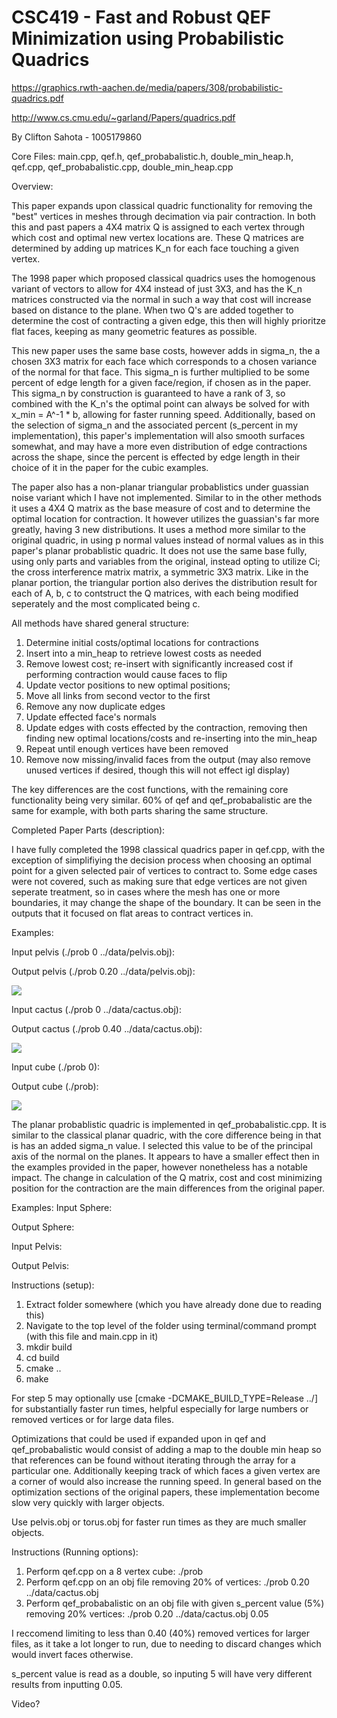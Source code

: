 # CSC419 - Fast and Robust QEF Minimization using Probabilistic Quadrics

https://graphics.rwth-aachen.de/media/papers/308/probabilistic-quadrics.pdf

http://www.cs.cmu.edu/~garland/Papers/quadrics.pdf

By Clifton Sahota - 1005179860

Core Files: main.cpp, qef.h, qef_probabalistic.h, double_min_heap.h, qef.cpp, qef_probabalistic.cpp, double_min_heap.cpp

Overview:

This paper expands upon classical quadric functionality for removing the "best" vertices in meshes through decimation via pair contraction. 
In both this and past papers a 4X4 matrix Q is assigned to each vertex through which cost and optimal new vertex locations are. These Q matrices are
determined by adding up matrices K_n for each face touching a given vertex.

The 1998 paper which proposed classical quadrics uses the homogenous variant of vectors to allow for 4X4 instead of just 3X3, and has the K_n matrices 
constructed via the normal in such a way that cost will increase based on distance to the plane. When two Q's are added together to determine the cost of
contracting a given edge, this then will highly prioritze flat faces, keeping as many geometric features as possible.

This new paper uses the same base costs, however adds in sigma_n, the a chosen 3X3 matrix for each face which corresponds to a chosen variance of the normal
for that face. This sigma_n is further multiplied to be some percent of edge length for a given face/region, if chosen as in the paper. This sigma_n by 
construction is guaranteed to have a rank of 3, so combined with the K_n's the optimal point can always be solved for with x_min = A^-1 * b, allowing for
faster running speed. Additionally, based on the selection of sigma_n and the associated percent (s_percent in my implementation), this paper's implementation
will also smooth surfaces somewhat, and may have a more even distribution of edge contractions across the shape, since the percent is effected by 
edge length in their choice of it in the paper for the cubic examples.

The paper also has a non-planar triangular probablistics under guassian noise variant which I have not implemented. Similar to in the other methods it uses
a 4X4 Q matrix as the base measure of cost and to determine the optimal location for contraction. It however utilizes the guassian's far more greatly,
having 3 new distributions. It uses a method more similar to the original quadric, in using p normal values instead of normal values as in this paper's
planar probablistic quadric. It does not use the same base fully, using only parts and variables from the original, instead opting to utilize Ci;
the cross interference matrix matrix, a symmetric 3X3 matrix. Like in the planar portion, the triangular portion also derives the distribution result for 
each of A, b, c to contstruct the Q matrices, with each being modified seperately and the most complicated being c.

All methods have shared general structure:
1. Determine initial costs/optimal locations for contractions
2. Insert into a min_heap to retrieve lowest costs as needed
3. Remove lowest cost; re-insert with significantly increased cost if performing contraction would cause faces to flip
4. Update vector positions to new optimal positions; 
5. Move all links from second vector to the first 
6. Remove any now duplicate edges
7. Update effected face's normals
8. Update edges with costs effected by the contraction, removing then finding new optimal locations/costs and re-inserting into the min_heap
9. Repeat until enough vertices have been removed
10. Remove now missing/invalid faces from the output (may also remove unused vertices if desired, though this will not effect igl display)

The key differences are the cost functions, with the remaining core functionality being very similar. 60% of qef and qef_probabalistic are the same for example,
with both parts sharing the same structure.

Completed Paper Parts (description):

I have fully completed the 1998 classical quadrics paper in qef.cpp, with the exception of simplifiying the decision process when choosing an optimal point
for a given selected pair of vertices to contract to. Some edge cases were not covered, such as making sure that edge vertices are not given seperate
treatment, so in cases where the mesh has one or more boundaries, it may change the shape of the boundary. It can be seen in the outputs that it focused 
on flat areas to contract vertices in.

Examples:

Input pelvis (./prob 0 ../data/pelvis.obj):

Output pelvis (./prob 0.20 ../data/pelvis.obj):

![](pelvis_after.png)

Input cactus (./prob 0 ../data/cactus.obj):

Output cactus (./prob 0.40 ../data/cactus.obj):

![](cactus_after.png)

Input cube (./prob 0):

Output cube (./prob):

![](cube_after.png)

The planar probablistic quadric is implemented in qef_probabalistic.cpp. It is similar to the classical planar quadric, with the core difference being
in that is has an added sigma_n value. I selected this value to be of the principal axis of the normal on the planes. It appears to have a smaller effect
then in the examples provided in the paper, however nonetheless has a notable impact. The change in calculation of the Q matrix, cost and cost minimizing
position for the contraction are the main differences from the original paper.

Examples:
Input Sphere:

Output Sphere:

Input Pelvis:

Output Pelvis:

Instructions (setup):
1. Extract folder somewhere (which you have already done due to reading this)
2. Navigate to the top level of the folder using terminal/command prompt (with this file and main.cpp in it)
3. mkdir build
4. cd build
5. cmake ..
6. make

For step 5 may optionally use [cmake -DCMAKE_BUILD_TYPE=Release ../] for substantially faster run times, helpful especially for large numbers or removed vertices or for large data files.

Optimizations that could be used if expanded upon in qef and qef_probabalistic would consist of adding a map to the double min heap so that references can be found without iterating through the array for a particular one. Additionally keeping track of which faces a given vertex are a corner of would also increase the running speed. In general based on the optimization sections of the original papers, these implementation become slow very quickly with larger objects.

Use pelvis.obj or torus.obj for faster run times as they are much smaller objects.

Instructions (Running options):
1. Perform qef.cpp on a 8 vertex cube: ./prob
2. Perform qef.cpp on an obj file removing 20% of vertices: ./prob 0.20 ../data/cactus.obj
3. Perform qef_probabalistic on an obj file with given s_percent value (5%) removing 20% vertices: ./prob 0.20 ../data/cactus.obj 0.05

I reccomend limiting to less than 0.40 (40%) removed vertices for larger files, as it take a lot longer to run, due to needing to discard changes which would invert faces otherwise.

s_percent value is read as a double, so inputing 5 will have very different results from inputting 0.05.

Video?
